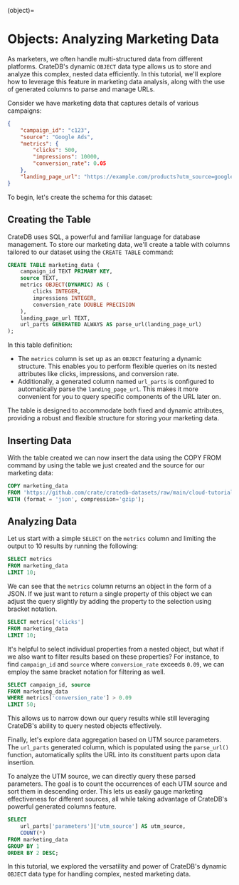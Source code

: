 (object)=

# Objects: Analyzing Marketing Data

As marketers, we often handle multi-structured data from different platforms.
CrateDB's dynamic `OBJECT` data type allows us to store and analyze this complex,
nested data efficiently. In this tutorial, we'll explore how to leverage this
feature in marketing data analysis, along with the use of generated columns to
parse and manage URLs.

Consider we have marketing data that captures details of various campaigns:

```json
{
    "campaign_id": "c123",
    "source": "Google Ads",
    "metrics": {
        "clicks": 500,
        "impressions": 10000,
        "conversion_rate": 0.05
    },
    "landing_page_url": "https://example.com/products?utm_source=google"
}
```

To begin, let's create the schema for this dataset:

## Creating the Table

CrateDB uses SQL, a powerful and familiar language for database management. To
store our marketing data, we'll create a table with columns tailored to our
dataset using the `CREATE TABLE` command:

```sql
CREATE TABLE marketing_data (
    campaign_id TEXT PRIMARY KEY,
    source TEXT,
    metrics OBJECT(DYNAMIC) AS (
        clicks INTEGER,
        impressions INTEGER,
        conversion_rate DOUBLE PRECISION
    ),
    landing_page_url TEXT,
    url_parts GENERATED ALWAYS AS parse_url(landing_page_url)
);
```

In this table definition:

- The `metrics` column is set up as an `OBJECT` featuring a dynamic structure.
  This enables you to perform flexible queries on its nested attributes like
  clicks, impressions, and conversion rate.
- Additionally, a generated column named `url_parts` is configured to
  automatically parse the `landing_page_url`. This makes it more convenient for
  you to query specific components of the URL later on.

The table is designed to accommodate both fixed and dynamic attributes,
providing a robust and flexible structure for storing your marketing data.


## Inserting Data
With the table created we can now insert the data using the COPY FROM command by
using the table we just created and the source for our marketing data:

```sql
COPY marketing_data
FROM 'https://github.com/crate/cratedb-datasets/raw/main/cloud-tutorials/data_marketing.json.gz'
WITH (format = 'json', compression='gzip');
```

## Analyzing Data

Let us start with a simple `SELECT` on the `metrics` column and limiting the
output to 10 results by running the following:

```sql
SELECT metrics
FROM marketing_data
LIMIT 10;
```

We can see that the `metrics` column returns an object in the form of a JSON.
If we just want to return a single property of this object we can adjust the
query slightly by adding the property to the selection using bracket notation.

```sql
SELECT metrics['clicks']
FROM marketing_data
LIMIT 10;
```

It's helpful to select individual properties from a nested object, but what if
we also want to filter results based on these properties? For instance, to find
`campaign_id` and `source` where `conversion_rate` exceeds `0.09`, we can employ
the same bracket notation for filtering as well.

```sql
SELECT campaign_id, source
FROM marketing_data
WHERE metrics['conversion_rate'] > 0.09
LIMIT 50;
```

This allows us to narrow down our query results while still leveraging CrateDB's
ability to query nested objects effectively.

Finally, let's explore data aggregation based on UTM source parameters. The
`url_parts` generated column, which is populated using the `parse_url()`
function, automatically splits the URL into its constituent parts upon data
insertion.

To analyze the UTM source, we can directly query these parsed parameters. The
goal is to count the occurrences of each UTM source and sort them in descending
order. This lets us easily gauge marketing effectiveness for different sources,
all while taking advantage of CrateDB's powerful generated columns feature.


```sql
SELECT
    url_parts['parameters']['utm_source'] AS utm_source,
    COUNT(*)
FROM marketing_data
GROUP BY 1
ORDER BY 2 DESC;
```

In this tutorial, we explored the versatility and power of CrateDB's dynamic
`OBJECT` data type for handling complex, nested marketing data.